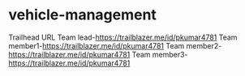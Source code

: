 # vehicle-management
Trailhead URL
Team lead-https://trailblazer.me/id/pkumar4781 
Team member1-https://trailblazer.me/id/pkumar4781
Team member2-https://trailblazer.me/id/pkumar4781
Team member3-https://trailblazer.me/id/pkumar4781
